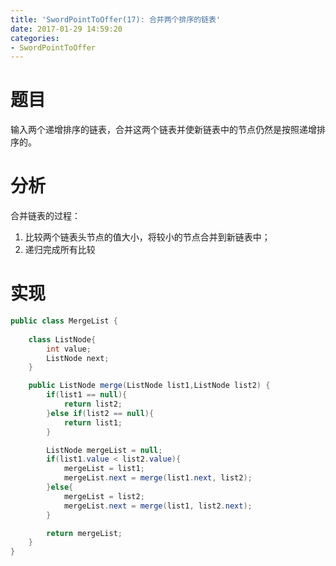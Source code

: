 ```yaml
---
title: 'SwordPointToOffer(17): 合并两个排序的链表'
date: 2017-01-29 14:59:20
categories:
- SwordPointToOffer
---
```


# 题目
输入两个递增排序的链表，合并这两个链表并使新链表中的节点仍然是按照递增排序的。

# 分析
合并链表的过程：
1. 比较两个链表头节点的值大小，将较小的节点合并到新链表中；
2. 递归完成所有比较

# 实现
```java
public class MergeList {
    
    class ListNode{
        int value;
        ListNode next;
    }

    public ListNode merge(ListNode list1,ListNode list2) {
        if(list1 == null){
            return list2;
        }else if(list2 == null){
            return list1;
        }

        ListNode mergeList = null;
        if(list1.value < list2.value){
            mergeList = list1;
            mergeList.next = merge(list1.next, list2);
        }else{
            mergeList = list2;
            mergeList.next = merge(list1, list2.next);
        }

        return mergeList;
    }
}
```